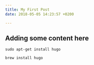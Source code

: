 ```yaml
---
title: My First Post
date: 2018-05-05 14:23:57 +0200

---
```

## Adding some content here

```sudo apt-get install hugo```

```brew install hugo```